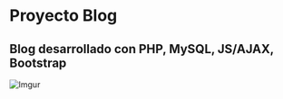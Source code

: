 # Proyecto Blog
## Blog desarrollado con PHP, MySQL, JS/AJAX, Bootstrap
![Imgur](https://i.imgur.com/xN9HWJ1.png)
